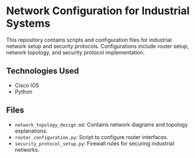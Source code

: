 # Network Configuration for Industrial Systems

This repository contains scripts and configuration files for industrial network setup and security protocols. Configurations include router setup, network topology, and security protocol implementation.

## Technologies Used
- Cisco IOS
- Python

## Files
- `network_topology_design.md`: Contains network diagrams and topology explanations.
- `router_configuration.py`: Script to configure router interfaces.
- `security_protocol_setup.py`: Firewall rules for securing industrial networks.
